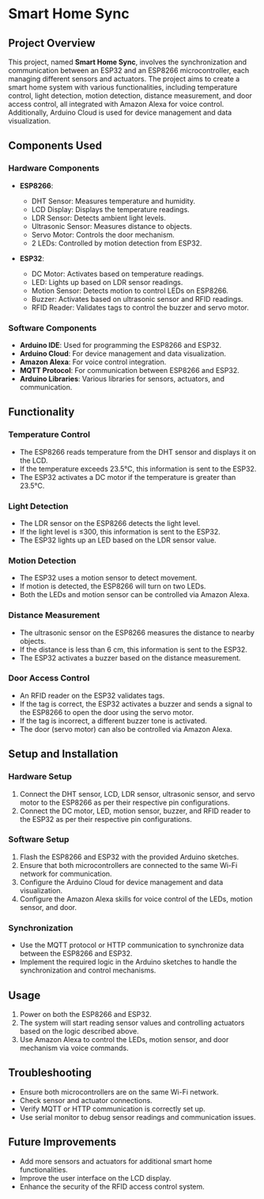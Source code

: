 # Smart Home Sync

## Project Overview

This project, named **Smart Home Sync**, involves the synchronization and communication between an ESP32 and an ESP8266 microcontroller, each managing different sensors and actuators. The project aims to create a smart home system with various functionalities, including temperature control, light detection, motion detection, distance measurement, and door access control, all integrated with Amazon Alexa for voice control. Additionally, Arduino Cloud is used for device management and data visualization.

## Components Used

### Hardware Components
- **ESP8266**:
  - DHT Sensor: Measures temperature and humidity.
  - LCD Display: Displays the temperature readings.
  - LDR Sensor: Detects ambient light levels.
  - Ultrasonic Sensor: Measures distance to objects.
  - Servo Motor: Controls the door mechanism.
  - 2 LEDs: Controlled by motion detection from ESP32.
  
- **ESP32**:
  - DC Motor: Activates based on temperature readings.
  - LED: Lights up based on LDR sensor readings.
  - Motion Sensor: Detects motion to control LEDs on ESP8266.
  - Buzzer: Activates based on ultrasonic sensor and RFID readings.
  - RFID Reader: Validates tags to control the buzzer and servo motor.

### Software Components
- **Arduino IDE**: Used for programming the ESP8266 and ESP32.
- **Arduino Cloud**: For device management and data visualization.
- **Amazon Alexa**: For voice control integration.
- **MQTT Protocol**: For communication between ESP8266 and ESP32.
- **Arduino Libraries**: Various libraries for sensors, actuators, and communication.

## Functionality

### Temperature Control
- The ESP8266 reads temperature from the DHT sensor and displays it on the LCD.
- If the temperature exceeds 23.5°C, this information is sent to the ESP32.
- The ESP32 activates a DC motor if the temperature is greater than 23.5°C.

### Light Detection
- The LDR sensor on the ESP8266 detects the light level.
- If the light level is ≤300, this information is sent to the ESP32.
- The ESP32 lights up an LED based on the LDR sensor value.

### Motion Detection
- The ESP32 uses a motion sensor to detect movement.
- If motion is detected, the ESP8266 will turn on two LEDs.
- Both the LEDs and motion sensor can be controlled via Amazon Alexa.

### Distance Measurement
- The ultrasonic sensor on the ESP8266 measures the distance to nearby objects.
- If the distance is less than 6 cm, this information is sent to the ESP32.
- The ESP32 activates a buzzer based on the distance measurement.

### Door Access Control
- An RFID reader on the ESP32 validates tags.
- If the tag is correct, the ESP32 activates a buzzer and sends a signal to the ESP8266 to open the door using the servo motor.
- If the tag is incorrect, a different buzzer tone is activated.
- The door (servo motor) can also be controlled via Amazon Alexa.

## Setup and Installation

### Hardware Setup
1. Connect the DHT sensor, LCD, LDR sensor, ultrasonic sensor, and servo motor to the ESP8266 as per their respective pin configurations.
2. Connect the DC motor, LED, motion sensor, buzzer, and RFID reader to the ESP32 as per their respective pin configurations.

### Software Setup
1. Flash the ESP8266 and ESP32 with the provided Arduino sketches.
2. Ensure that both microcontrollers are connected to the same Wi-Fi network for communication.
3. Configure the Arduino Cloud for device management and data visualization.
4. Configure the Amazon Alexa skills for voice control of the LEDs, motion sensor, and door.

### Synchronization
- Use the MQTT protocol or HTTP communication to synchronize data between the ESP8266 and ESP32.
- Implement the required logic in the Arduino sketches to handle the synchronization and control mechanisms.

## Usage

1. Power on both the ESP8266 and ESP32.
2. The system will start reading sensor values and controlling actuators based on the logic described above.
3. Use Amazon Alexa to control the LEDs, motion sensor, and door mechanism via voice commands.

## Troubleshooting
- Ensure both microcontrollers are on the same Wi-Fi network.
- Check sensor and actuator connections.
- Verify MQTT or HTTP communication is correctly set up.
- Use serial monitor to debug sensor readings and communication issues.

## Future Improvements

- Add more sensors and actuators for additional smart home functionalities.
- Improve the user interface on the LCD display.
- Enhance the security of the RFID access control system.
